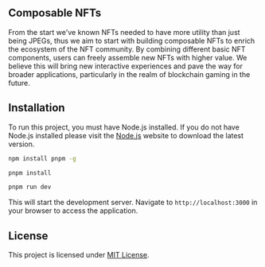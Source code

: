 ## Composable NFTs

From the start we've known NFTs needed to have more utility than just being JPEGs, thus we aim to start with building composable NFTs to enrich the ecosystem of the NFT community. By combining different basic NFT components, users can freely assemble new NFTs with higher value. We believe this will bring new interactive experiences and pave the way for broader applications, particularly in the realm of blockchain gaming in the future.

## Installation

To run this project, you must have Node.js installed.
If you do not have Node.js installed please visit the [Node.js](https://nodejs.org/en/download/) website to download the latest version.

```bash
npm install pnpm -g

pnpm install

pnpm run dev
```
This will start the development server. Navigate to `http://localhost:3000` in your browser to access the application.

## License

This project is licensed under [MIT License](LICENSE).